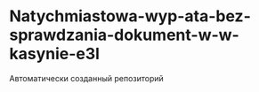 # Natychmiastowa-wyp-ata-bez-sprawdzania-dokument-w-w-kasynie-e3l
Автоматически созданный репозиторий

